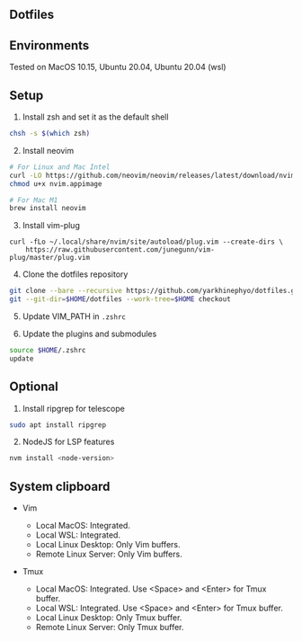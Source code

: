 Dotfiles
---

## Environments

Tested on MacOS 10.15, Ubuntu 20.04, Ubuntu 20.04 (wsl)

## Setup

1. Install zsh and set it as the default shell

```bash
chsh -s $(which zsh)
```

2. Install neovim

```bash
# For Linux and Mac Intel
curl -LO https://github.com/neovim/neovim/releases/latest/download/nvim.appimage
chmod u+x nvim.appimage

# For Mac M1
brew install neovim
```

3. Install vim-plug

```
curl -fLo ~/.local/share/nvim/site/autoload/plug.vim --create-dirs \
    https://raw.githubusercontent.com/junegunn/vim-plug/master/plug.vim
```

4. Clone the dotfiles repository

```bash
git clone --bare --recursive https://github.com/yarkhinephyo/dotfiles.git $HOME/dotfiles
git --git-dir=$HOME/dotfiles --work-tree=$HOME checkout
```

5. Update VIM_PATH in `.zshrc`

6. Update the plugins and submodules

```bash
source $HOME/.zshrc
update
```

## Optional

1. Install ripgrep for telescope

```bash
sudo apt install ripgrep
```

2. NodeJS for LSP features

```bash
nvm install <node-version>
```

## System clipboard

- Vim
  - Local MacOS: Integrated.
  - Local WSL: Integrated.
  - Local Linux Desktop: Only Vim buffers.
  - Remote Linux Server: Only Vim buffers.

- Tmux
  - Local MacOS: Integrated. Use \<Space\> and \<Enter\> for Tmux buffer.
  - Local WSL: Integrated. Use \<Space\> and \<Enter\> for Tmux buffer.
  - Local Linux Desktop: Only Tmux buffer.
  - Remote Linux Server: Only Tmux buffer.


